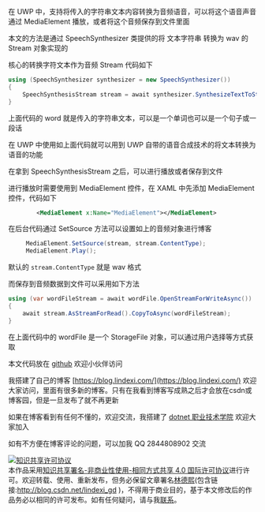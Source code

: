 
在 UWP 中，支持将传入的字符串文本内容转换为音频语音，可以将这个语音声音通过 MediaElement 播放，或者将这个音频保存到文件里面

<!--more-->


<!-- CreateTime:2020/10/28 10:39:38 -->

<!-- 发布 -->

本文的方法是通过 SpeechSynthesizer 类提供的将 文本字符串 转换为 wav 的 Stream 对象实现的

核心的转换字符文本作为音频 Stream 代码如下

```csharp
using (SpeechSynthesizer synthesizer = new SpeechSynthesizer())
{
    SpeechSynthesisStream stream = await synthesizer.SynthesizeTextToStreamAsync(word);
}
```

上面代码的 word 就是传入的字符串文本，可以是一个单词也可以是一个句子或一段话

在 UWP 中使用如上面代码就可以用到 UWP 自带的语音合成技术的将文本转换为语音的功能

在拿到 SpeechSynthesisStream 之后，可以进行播放或者保存到文件

进行播放时需要使用到 MediaElement 控件，在 XAML 中先添加 MediaElement 控件，代码如下

```xml
        <MediaElement x:Name="MediaElement"></MediaElement>
```

在后台代码通过 SetSource 方法可以设置如上的音频对象进行博客

```csharp
     MediaElement.SetSource(stream, stream.ContentType);
     MediaElement.Play();
```

默认的 `stream.ContentType` 就是 wav 格式

而保存到音频数据到文件可以采用如下方法

```csharp
using (var wordFileStream = await wordFile.OpenStreamForWriteAsync())
{
    await stream.AsStreamForRead().CopyToAsync(wordFileStream);
}
```

在上面代码中的 wordFile 是一个 StorageFile 对象，可以通过用户选择等方式获取

本文代码放在 [github](https://github.com/lindexi/lindexi_gd/tree/b5bc99a1/LinemlallledurKaicawkeedaykerewho ) 欢迎小伙伴访问



我搭建了自己的博客 [https://blog.lindexi.com/](https://blog.lindexi.com/) 欢迎大家访问，里面有很多新的博客。只有在我看到博客写成熟之后才会放在csdn或博客园，但是一旦发布了就不再更新

如果在博客看到有任何不懂的，欢迎交流，我搭建了 [dotnet 职业技术学院](https://t.me/dotnet_campus) 欢迎大家加入

如有不方便在博客评论的问题，可以加我 QQ 2844808902 交流

<a rel="license" href="http://creativecommons.org/licenses/by-nc-sa/4.0/"><img alt="知识共享许可协议" style="border-width:0" src="https://licensebuttons.net/l/by-nc-sa/4.0/88x31.png" /></a><br />本作品采用<a rel="license" href="http://creativecommons.org/licenses/by-nc-sa/4.0/">知识共享署名-非商业性使用-相同方式共享 4.0 国际许可协议</a>进行许可。欢迎转载、使用、重新发布，但务必保留文章署名[林德熙](http://blog.csdn.net/lindexi_gd)(包含链接:http://blog.csdn.net/lindexi_gd )，不得用于商业目的，基于本文修改后的作品务必以相同的许可发布。如有任何疑问，请与我[联系](mailto:lindexi_gd@163.com)。